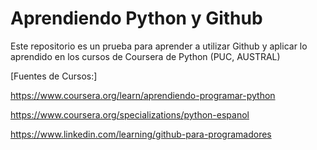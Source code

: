 # Aprendiendo Python y Github
Este repositorio es un prueba para aprender a utilizar Github y aplicar lo aprendido en los cursos de Coursera de Python (PUC, AUSTRAL)

[Fuentes de Cursos:] 

https://www.coursera.org/learn/aprendiendo-programar-python

https://www.coursera.org/specializations/python-espanol

https://www.linkedin.com/learning/github-para-programadores
